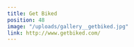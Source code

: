 ```yaml
---
title: Get Biked
position: 48
image: "/uploads/gallery__getbiked.jpg"
link: http://www.getbiked.com/
---
```


